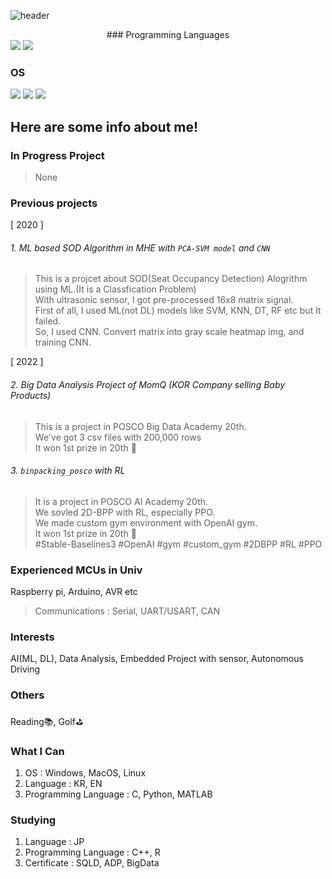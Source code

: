 
![header](https://capsule-render.vercel.app/api?type=waving&color=auto&height=300&section=header&text=Hi%20there!&fontSize=90)
<center> ### Programming Languages </center>
<img src="https://img.shields.io/badge/C-A8B9CC?style=for-the-badge&logo=C&logoColor=blue">
<img src="https://img.shields.io/badge/Python-3776AB?style=for-the-badge&logo=Python&logoColor=white">

### OS
<img src="https://img.shields.io/badge/Linux-FCC624?style=for-the-badge&logo=&logoColor=yellow">
<img src="https://img.shields.io/badge/MacOS-000000?style=for-the-badge&logo=&logoColor=lightgrey">
<img src="https://img.shields.io/badge/Windows-0078D6?style=for-the-badge&logo=&logoColor=orange">

Here are some info about me!
---

### In Progress Project
> None

### Previous projects
[ 2020 ]
###### 1. ML based SOD Algorithm in MHE with `PCA-SVM model` and `CNN`
 > This is a projcet about SOD(Seat Occupancy Detection) Alogrithm using ML.(It is a Classfication Problem)<br>
 > With ultrasonic sensor, I got pre-processed 16x8 matrix signal.<br>
 > First of all, I used ML(not DL) models like SVM, KNN, DT, RF etc but It failed.<br>
 > So, I used CNN. Convert matrix into gray scale heatmap img, and training CNN.

[ 2022 ]
###### 2. Big Data Analysis Project of MomQ (KOR Company selling Baby Products)
 > This is a project in POSCO Big Data Academy 20th.<br>
 > We've got 3 csv files with 200,000 rows<br>
 > It won 1st prize in 20th 🥇

###### 3. `binpacking_posco` with RL
> It is a project in POSCO AI Academy 20th.<br>
> We sovled 2D-BPP with RL, especially PPO. <br>
> We made custom gym environment with OpenAI gym. <br>
> It won 1st prize in 20th 🥇 <br>
> #Stable-Baselines3 #OpenAI #gym #custom_gym #2DBPP #RL #PPO

### Experienced MCUs in Univ
Raspberry pi, Arduino, AVR etc
> Communications : Serial, UART/USART, CAN

### Interests
AI(ML, DL), Data Analysis, Embedded Project with sensor, Autonomous Driving
### Others
Reading📚, Golf⛳

### What I Can
1. OS : Windows, MacOS, Linux
2. Language : KR, EN
3. Programming Language : C, Python, MATLAB

### Studying
1. Language : JP
2. Programming Language : C++, R
3. Certificate : SQLD, ADP, BigData
